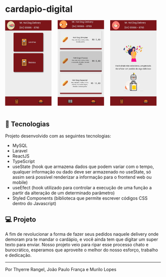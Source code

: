 # cardapio-digital

<div style="display: flex; flex-direction: row">
  <img alt="cardapio" title="cardapio-online" src="./.github/main.png" width="150px"/>
  <img alt="Produtos" src=".github/produtos.png" width="150px" style="margin: 0 20px">
  <img alt="Pedidos" src=".github/pedidos.png" width="150px">
</div>

<br/>

## 🚀 Tecnologias

Projeto desenvolvido com as seguintes tecnologias:

- MySQL
- Laravel
- ReactJS
- TypeScript
- useState (hook que armazena dados que podem variar com o tempo, qualquer informação ou dado deve ser armazenado no useState, só assim será possível renderizar a informação para o frontend web ou mobile)
- useEfect (hook utilizado para controlar a execução de uma função a partir da alteração de um determinado parâmetro)
- Styled Components (biblioteca que permite escrever códigos CSS dentro do Javascript)


## 💻 Projeto

A fim de revolucionar a forma de fazer seus pedidos naquele delivery onde demoram pra te mandar o cardápio, e você ainda tem que digitar um super texto para enviar.
Nosso projeto veio para ripar esse processo chato e burocrático, esperamos que aproveite o melhor do nosso esforço, trabalho e dedicação.

---

Por Thyerre Rangel, João Paulo França e Murilo Lopes